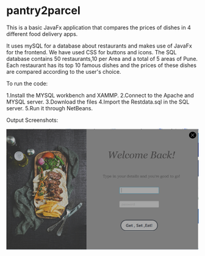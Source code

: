 # pantry2parcel
This is a basic JavaFx application that compares the prices of dishes in 4 different food delivery apps.

It uses mySQL for a database about restaurants and makes use of JavaFx for the frontend. We have used CSS for buttons and icons. The SQL database contains 50 restaurants,10 per Area and a total of 5 areas of Pune. Each restaurant has its top 10 famous dishes and the prices of these dishes are compared according to the user's choice.

To run the code:

1.Install the MYSQL workbench and XAMMP. 
2.Connect to the Apache and MYSQL server. 
3.Download the files 
4.Import the Restdata.sql in the SQL server. 
5.Run it through NetBeans.


Output Screenshots:

![Alt text](login.PNG?raw=true "Login Page")
